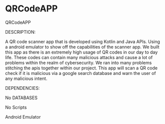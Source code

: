# QRCodeAPP
QRCodeAPP

DESCRIPTION:

A QR code scanner app that is developed using Kotlin and Java APIs. Using a android emulator to show off the capabilities of the scanner app.
We built this app as there is an extremely high usage of QR codes in our day to day life.
These codes can contain many malicious attacks and cause a lot of problems within the realm of cybersecurity.
We ran into many problems stitching the apis together within our project.
This app will scan a QR code check if it is malicious via a google search database and warn the user of any malicious intent.

DEPENDENCIES:

No DATABASES

No Scripts

Android Emulator
